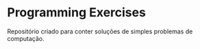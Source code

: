 # Programming Exercises
Repositório criado para conter soluções de simples problemas de computação.
